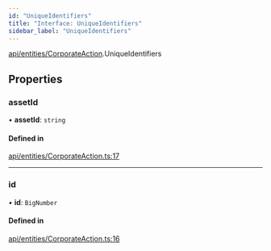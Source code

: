 ```yaml
---
id: "UniqueIdentifiers"
title: "Interface: UniqueIdentifiers"
sidebar_label: "UniqueIdentifiers"
---
```


[api/entities/CorporateAction](../../../../../modules/API/Entities/CorporateAction/CorporateAction.md).UniqueIdentifiers

## Properties

### assetId

• **assetId**: `string`

#### Defined in

[api/entities/CorporateAction.ts:17](https://github.com/PolymeshAssociation/polymesh-sdk/blob/b55e63737/src/api/entities/CorporateAction.ts#L17)

___

### id

• **id**: `BigNumber`

#### Defined in

[api/entities/CorporateAction.ts:16](https://github.com/PolymeshAssociation/polymesh-sdk/blob/b55e63737/src/api/entities/CorporateAction.ts#L16)
